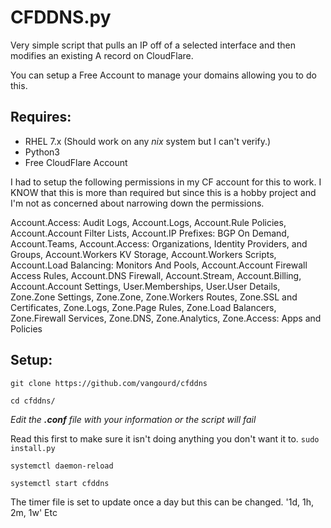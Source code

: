 # CFDDNS.py

Very simple script that pulls an IP off of a selected interface and then modifies an existing A record on CloudFlare. 

You can setup a Free Account to manage your domains allowing you to do this. 

## Requires:

- RHEL 7.x (Should work on any *nix* system but I can't verify.)
- Python3
- Free CloudFlare Account

I had to setup the following permissions in my CF account for this to work. I KNOW that this is more than required but since this is a hobby project and I'm not as concerned about narrowing down the permissions.

Account.Access: Audit Logs, Account.Logs, Account.Rule Policies, Account.Account Filter Lists, Account.IP Prefixes: BGP On Demand, Account.Teams, Account.Access: Organizations, Identity Providers, and Groups, Account.Workers KV Storage, Account.Workers Scripts, Account.Load Balancing: Monitors And Pools, Account.Account Firewall Access Rules, Account.DNS Firewall, Account.Stream, Account.Billing, Account.Account Settings, User.Memberships, User.User Details, Zone.Zone Settings, Zone.Zone, Zone.Workers Routes, Zone.SSL and Certificates, Zone.Logs, Zone.Page Rules, Zone.Load Balancers, Zone.Firewall Services, Zone.DNS, Zone.Analytics, Zone.Access: Apps and Policies

## Setup:

`git clone https://github.com/vangourd/cfddns`

`cd cfddns/`

*Edit the **.conf** file with your information or the script will fail*

Read this first to make sure it isn't doing anything you don't want it to. 
`sudo install.py`

`systemctl daemon-reload`

`systemctl start cfddns`

The timer file is set to update once a day but this can be changed.
'1d, 1h, 2m, 1w' Etc

